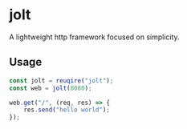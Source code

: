 # jolt
A lightweight http framework focused on simplicity.

## Usage 

```js
const jolt = reuqire("jolt");
const web = jolt(8080);

web.get("/", (req, res) => {
    res.send("hello world");
});
```

